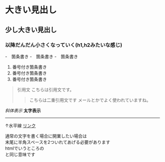 # 大きい見出し
## 少し大きい見出し
### 以降だんだん小さくなっていく(h1,h2みたいな感じ)

-　箇条書き
-　箇条書き
-　箇条書き

1. 番号付き箇条書き
1. 番号付き箇条書き
1. 番号付き箇条書き

> 引用文
> こちらは引用文です。
>> こちらは二重引用文です
>> メールとかでよく使われていますね。

*斜体表示*
**太字表示**

---
↑水平線
[リンク](https://www.morijyobi.ac.jp)

通常の文字を書く場合に開業したい場合は  
末尾に半角スペースを2ついれてあげる必要があります  
htmlでいうところの<br>と同じ意味です  
